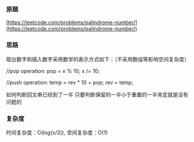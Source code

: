 ### 原题
[https://leetcode.com/problems/palindrome-number/](https://leetcode.com/problems/palindrome-number/)

### 思路
取出数字和插入数字采用数学的表示方式如下：（不采用数组等影响空间复杂度）

//pop operation:
pop = x % 10;
x /= 10;

//push operation:
temp = rev * 10 + pop;
rev = temp;

如何判断回文串已经到了一半
只要判断保留的一半小于重置的一半肯定就是没有问题的

### 复杂度
时间复杂度：O(log(x/2)), 空间复杂度：O(1)